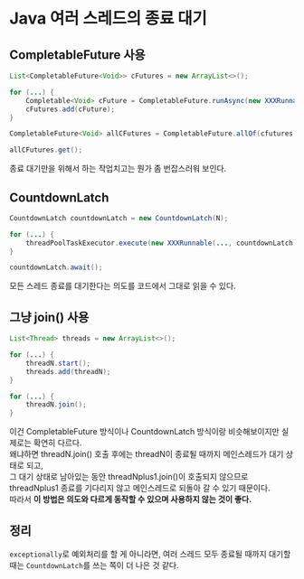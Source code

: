 # Java 여러 스레드의 종료 대기


## CompletableFuture 사용

```java
List<CompletableFuture<Void>> cFutures = new ArrayList<>();

for (...) {
    Completable<Void> cFuture = CompletableFuture.runAsync(new XXXRunnable(...), threadPoolTaskExecutor);
    cFutures.add(cFuture);
}

CompletableFuture<Void> allCFutures = CompletableFuture.allOf(cfutures.toArray(new CompletableFuture[0]));

allCFutures.get();
```

종료 대기만을 위해서 하는 작업치고는 뭔가 좀 번잡스러워 보인다.

## CountdownLatch

```java
CountdownLatch countdownLatch = new CountdownLatch(N);

for (...) {
    threadPoolTaskExecutor.execute(new XXXRunnable(..., countdownLatch));
}

countdownLatch.await();
```

모든 스레드 종료를 대기한다는 의도를 코드에서 그대로 읽을 수 있다.


## 그냥 join() 사용

```java
List<Thread> threads = new ArrayList<>();

for (...) {
    threadN.start();
    threads.add(threadN);
}

for (...) {
    threadN.join();
}
```
이건 CompletableFuture 방식이나 CountdownLatch 방식이랑 비슷해보이지만 실제로는 확연히 다르다.  
왜냐하면 threadN.join() 호출 후에는 threadN이 종료될 때까지 메인스레드가 대기 상태로 되고,  
그 대기 상태로 남아있는 동안 threadNplus1.join()이 호출되지 않으므로 threadNplus1 종료를 기다리지 않고 메인스레드로 되돌아 갈 수 있기 때문이다.  
따라서 **이 방법은 의도와 다르게 동작할 수 있으며 사용하지 않는 것이 좋다.**

## 정리

`exceptionally`로 예외처리를 할 게 아니라면, 여러 스레드 모두 종료될 때까지 대기할 때는 `CountdownLatch`를 쓰는 쪽이 더 나은 것 같다.
